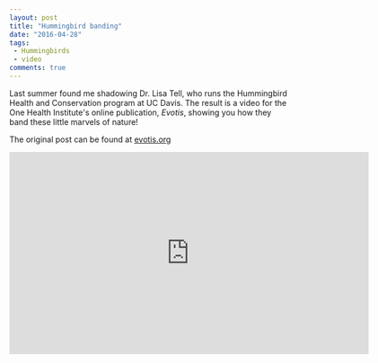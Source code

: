 ```yaml
---
layout: post
title: "Hummingbird banding"
date: "2016-04-28"
tags:
 - Hummingbirds
 - video
comments: true
---
```


Last summer found me shadowing Dr. Lisa Tell, who runs the Hummingbird Health and Conservation program at UC Davis. The result is a video for the One Health Institute's online publication, _Evotis_,  showing you how they band these little marvels of nature!

The original post can be found at [evotis.org](http://www.evotis.org/#all-hummingbirds-great-small)


<iframe width="640" height="360" src="https://www.youtube.com/embed/Z3jRni7ZRg0" frameborder="0" allowfullscreen></iframe>